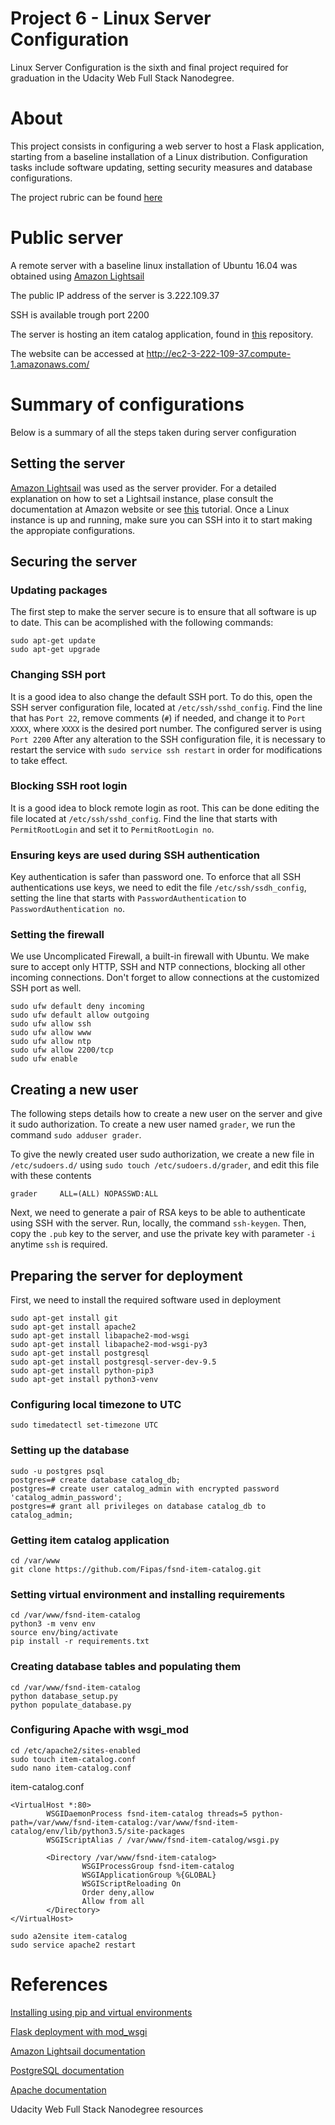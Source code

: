 # Project 6 - Linux Server Configuration

Linux Server Configuration is the sixth and final project required for graduation in the Udacity Web Full Stack Nanodegree.

# About

This project consists in configuring a web server to host a Flask application, starting from a baseline installation of 
a Linux distribution. Configuration tasks include software updating, setting security measures and database configurations.

The project rubric can be found [here](https://review.udacity.com/#!/rubrics/2217/view)


# Public server

A remote server with a baseline linux installation of Ubuntu 16.04 was obtained using [Amazon Lightsail](https://lightsail.aws.amazon.com)

The public IP address of the server is 3.222.109.37

SSH is available trough port 2200

The server is hosting an item catalog application, found in [this](https://github.com/Fipas/fsnd-item-catalog) repository.

The website can be accessed at http://ec2-3-222-109-37.compute-1.amazonaws.com/
 
# Summary of configurations

Below is a summary of all the steps taken during server configuration

## Setting the server

[Amazon Lightsail](https://lightsail.aws.amazon.com/) was used as the server provider. For a detailed explanation on how
to set a Lightsail instance, plase consult the documentation at Amazon website or see [this](https://classroom.udacity.com/nanodegrees/nd004-br/parts/8893c4ba-3622-413f-8622-090527207969/modules/aa87e6b9-d442-498d-99a4-eeebf02183d7/lessons/38095062-abb6-4c55-a3a8-885e8aea4c83/concepts/c4cbd3f2-9adb-45d4-8eaf-b5fc89cc606e)
tutorial. Once a Linux instance is up and running, make sure you can SSH into it to start making the appropiate configurations.

## Securing the server

### Updating packages

The first step to  make the server secure is to ensure that all software is up to date. This can be acomplished with the 
following commands:

```
sudo apt-get update
sudo apt-get upgrade
```

### Changing SSH port

It is a good idea to also change the default SSH port. To do this, open the SSH server configuration file, located at `/etc/ssh/sshd_config`.
Find the line that has `Port 22`, remove comments (`#`) if needed, and change it to `Port XXXX`, where `XXXX` is the desired port number. The configured server is using `Port 2200`
After any alteration to the SSH configuration file, it is necessary to restart the service with `sudo service ssh restart`
in order for modifications to take effect.

### Blocking SSH root login

It is a good idea to block remote login as root. This can be done editing the file located at `/etc/ssh/sshd_config`. Find the 
line that starts with `PermitRootLogin` and set it to `PermitRootLogin no`.

### Ensuring keys are used during SSH authentication

Key authentication is safer than password one. To enforce that all SSH authentications use keys, we need to edit the file `/etc/ssh/ssdh_config`,
setting the line that starts with `PasswordAuthentication` to `PasswordAuthentication no`.

### Setting the firewall

We use Uncomplicated Firewall, a built-in firewall with Ubuntu. We make sure to accept only HTTP, SSH and NTP connections, 
blocking all other incoming connections. Don't forget to allow connections at the customized SSH port as well.

```
sudo ufw default deny incoming
sudo ufw default allow outgoing
sudo ufw allow ssh
sudo ufw allow www 
sudo ufw allow ntp
sudo ufw allow 2200/tcp
sudo ufw enable
```


## Creating a new user

The following steps details how to create a new user on the server and give it sudo authorization. To create a new user named `grader`,
we run the command `sudo adduser grader`.

To give the newly created user sudo authorization, we create a new file in `/etc/sudoers.d/` using `sudo touch /etc/sudoers.d/grader`,
and edit this file with these contents 
```
grader     ALL=(ALL) NOPASSWD:ALL
```

Next, we need to generate a pair of RSA keys to be able to authenticate using SSH with the server. Run, locally, the command `ssh-keygen`.
Then, copy the `.pub` key to the server, and use the private key with parameter `-i` anytime `ssh` is required.


## Preparing the server for deployment

First, we need to install the required software used in deployment

```
sudo apt-get install git
sudo apt-get install apache2
sudo apt-get install libapache2-mod-wsgi
sudo apt-get install libapache2-mod-wsgi-py3
sudo apt-get install postgresql
sudo apt-get install postgresql-server-dev-9.5
sudo apt-get install python-pip3
sudo apt-get install python3-venv
```


### Configuring local timezone to UTC

```
sudo timedatectl set-timezone UTC
```

### Setting up the database

```
sudo -u postgres psql
postgres=# create database catalog_db;
postgres=# create user catalog_admin with encrypted password 'catalog_admin_password';
postgres=# grant all privileges on database catalog_db to catalog_admin;
```

### Getting item catalog application

```
cd /var/www
git clone https://github.com/Fipas/fsnd-item-catalog.git
```

### Setting virtual environment and installing requirements

```
cd /var/www/fsnd-item-catalog
python3 -m venv env
source env/bing/activate
pip install -r requirements.txt
```

### Creating database tables and populating them

```
cd /var/www/fsnd-item-catalog
python database_setup.py
python populate_database.py
```

### Configuring Apache with wsgi_mod

```
cd /etc/apache2/sites-enabled
sudo touch item-catalog.conf
sudo nano item-catalog.conf
```

item-catalog.conf
```
<VirtualHost *:80>
        WSGIDaemonProcess fsnd-item-catalog threads=5 python-path=/var/www/fsnd-item-catalog:/var/www/fsnd-item-catalog/env/lib/python3.5/site-packages
        WSGIScriptAlias / /var/www/fsnd-item-catalog/wsgi.py

        <Directory /var/www/fsnd-item-catalog>
                WSGIProcessGroup fsnd-item-catalog
                WSGIApplicationGroup %{GLOBAL}
                WSGIScriptReloading On
                Order deny,allow
                Allow from all
        </Directory>
</VirtualHost>
```

```
sudo a2ensite item-catalog
sudo service apache2 restart
```

# References

[Installing using pip and virtual environments](https://packaging.python.org/guides/installing-using-pip-and-virtual-environments/)

[Flask deployment with mod_wsgi](https://flask.palletsprojects.com/en/1.1.x/deploying/mod_wsgi/)

[Amazon Lightsail documentation](https://lightsail.aws.amazon.com/ls/docs/en_us)

[PostgreSQL documentation](https://www.postgresql.org/docs/)

[Apache documentation](https://httpd.apache.org/docs/)

Udacity Web Full Stack Nanodegree resources



